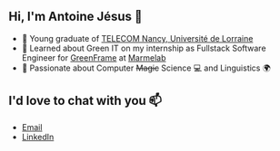 ## Hi, I'm Antoine Jésus 👋

- 📙 Young graduate of [TELECOM Nancy, Université de Lorraine](https://telecomnancy.univ-lorraine.fr/en)
- 🌱 Learned about Green IT on my internship as Fullstack Software Engineer for [GreenFrame](https://greenframe.io/) at [Marmelab](https://marmelab.com/en/)
- 💞️ Passionate about Computer ~~Magic~~ Science 💻 and Linguistics 🌍

## I'd love to chat with you 📫

- [Email](mailto:antoine.jesus@telecomnancy.net)
- [LinkedIn](https://www.linkedin.com/in/antoine-jesus/)
